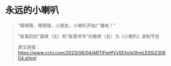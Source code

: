 # 永远的小喇叭

> “嗒嘀嗒，嗒嘀嗒，小朋友，小喇叭开始广播啦！”
> 
> “故事奶奶”康瑛（左）和“故事爷爷”孙敬修（右）为《小喇叭》录制节目
> 
> 原文链接：https://www.cctv.com/2023/06/04/ARTIFpHfVxSEXolx0hmLESSj230604.shtml